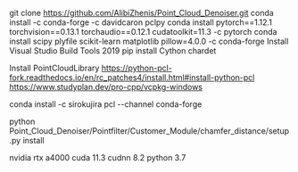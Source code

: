 git clone https://github.com/AlibiZhenis/Point_Cloud_Denoiser.git
conda install -c conda-forge -c davidcaron pclpy
conda install pytorch==1.12.1 torchvision==0.13.1 torchaudio==0.12.1 cudatoolkit=11.3 -c pytorch
conda install scipy plyfile scikit-learn matplotlib pillow=4.0.0 -c conda-forge
Install Visual Studio Build Tools 2019
pip install Cython chardet

Install PointCloudLibrary
https://python-pcl-fork.readthedocs.io/en/rc_patches4/install.html#install-python-pcl
https://www.studyplan.dev/pro-cpp/vcpkg-windows

conda install -c sirokujira pcl --channel conda-forge


python Point_Cloud_Denoiser/Pointfilter/Customer_Module/chamfer_distance/setup.py install


nvidia rtx a4000
cuda 11.3
cudnn 8.2
python 3.7